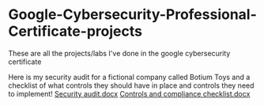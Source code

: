 # Google-Cybersecurity-Professional-Certificate-projects
These are all the projects/labs I've done in the google cybersecurity certificate







Here is my security audit for a fictional company called Botium Toys and a checklist of what controls they should have in place and controls they need to implement! [Security audit.docx](https://github.com/user-attachments/files/19656170/Security.audit.docx) [Controls and compliance checklist.docx](https://github.com/user-attachments/files/19656177/Controls.and.compliance.checklist.docx)

